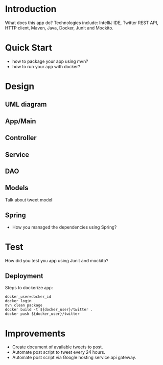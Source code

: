 # Introduction
What does this app do?
Technologies include: IntelliJ IDE, Twitter REST API, HTTP client, Maven, Java, Docker, Junit and Mockito.

# Quick Start
- how to package your app using mvn?
- how to run your app with docker?

# Design
## UML diagram
## App/Main
## Controller 
## Service 
## DAO
## Models
Talk about tweet model
## Spring
- How you managed the dependencies using Spring?

# Test
How did you test you app using Junit and mockito?

## Deployment
Steps to dockerize app:

```
docker_user=docker_id
docker login
mvn clean package
docker build -t ${docker_user}/twitter .
docker push ${docker_user}/twitter
```

# Improvements
- Create document of available tweets to post.
- Automate post script to tweet every 24 hours.
- Automate post script via Google hosting service api gateway.
